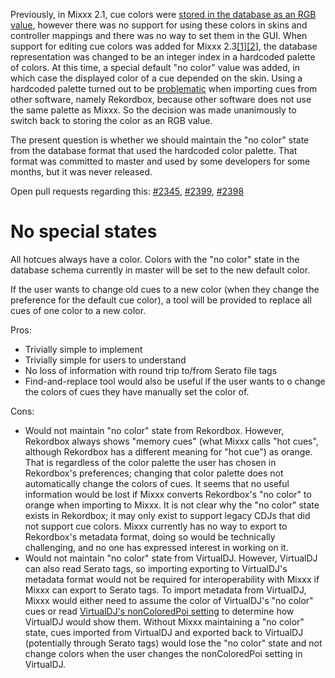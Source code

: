 Previously, in Mixxx 2.1, cue colors were [stored in the database as an
RGB value](https://github.com/mixxxdj/mixxx/pull/992), however there was
no support for using these colors in skins and controller mappings and
there was no way to set them in the GUI. When support for editing cue
colors was added for Mixxx
2.3[\[1](https://github.com/mixxxdj/mixxx/pull/1830)\][\[2](https://github.com/mixxxdj/mixxx/pull/2016)\],
the database representation was changed to be an integer index in a
hardcoded palette of colors. At this time, a special default "no color"
value was added, in which case the displayed color of a cue depended on
the skin. Using a hardcoded palette turned out to be
[problematic](https://github.com/mixxxdj/mixxx/pull/2119#issuecomment-539347901)
when importing cues from other software, namely Rekordbox, because other
software does not use the same palette as Mixxx. So the decision was
made unanimously to switch back to storing the color as an RGB value.

The present question is whether we should maintain the "no color" state
from the database format that used the hardcoded color palette. That
format was committed to master and used by some developers for some
months, but it was never released.

Open pull requests regarding this:
[\#2345](https://github.com/mixxxdj/mixxx/pull/2345),
[\#2399](https://github.com/mixxxdj/mixxx/pull/2399),
[\#2398](https://github.com/mixxxdj/mixxx/pull/2398)

# No special states

All hotcues always have a color. Colors with the "no color" state in the
database schema currently in master will be set to the new default
color.

If the user wants to change old cues to a new color (when they change
the preference for the default cue color), a tool will be provided to
replace all cues of one color to a new color.

Pros:

  - Trivially simple to implement
  - Trivially simple for users to understand
  - No loss of information with round trip to/from Serato file tags
  - Find-and-replace tool would also be useful if the user wants to o
    change the colors of cues they have manually set the color of.

Cons:

  - Would not maintain "no color" state from Rekordbox. However,
    Rekordbox always shows "memory cues" (what Mixxx calls "hot cues",
    although Rekordbox has a different meaning for "hot cue") as orange.
    That is regardless of the color palette the user has chosen in
    Rekordbox's preferences; changing that color palette does not
    automatically change the colors of cues. It seems that no useful
    information would be lost if Mixxx converts Rekordbox's "no color"
    to orange when importing to Mixxx. It is not clear why the "no
    color" state exists in Rekordbox; it may only exist to support
    legacy CDJs that did not support cue colors. Mixxx currently has no
    way to export to Rekordbox's metadata format, doing so would be
    technically challenging, and no one has expressed interest in
    working on it.
  - Would not maintain "no color" state from VirtualDJ. However,
    VirtualDJ can also read Serato tags, so importing exporting to
    VirtualDJ's metadata format would not be required for
    interoperability with Mixxx if Mixxx can export to Serato tags. To
    import metadata from VirtualDJ, Mixxx would either need to assume
    the color of VirtualDJ's "no color" cues or read [VirtualDJ's
    nonColoredPoi
    setting](https://www.virtualdj.com/manuals/virtualdj/interface/decks/decksadvanced/pads.html)
    to determine how VirtualDJ would show them. Without Mixxx
    maintaining a "no color" state, cues imported from VirtualDJ and
    exported back to VirtualDJ (potentially through Serato tags) would
    lose the "no color" state and not change colors when the user
    changes the nonColoredPoi setting in VirtualDJ.
